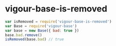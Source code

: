# vigour-base-is-removed

<!-- VDOC.badges travis; standard; npm; coveralls -->

<!-- VDOC.jsdoc isRemoved -->

```javascript
var isRemoved = require('vigour-base-is-removed')
var Base = require('vigour-base')
var base = new Base({ bad: true })
base.bad.remove()
isRemoved(base.bad) // true
```